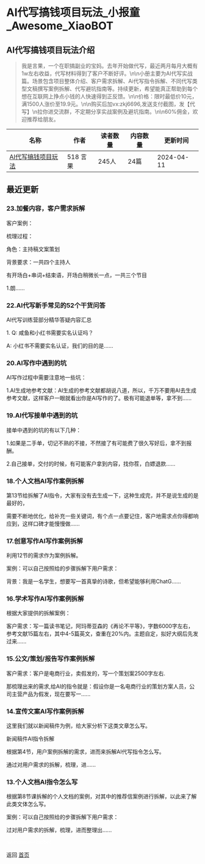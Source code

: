 # AI代写搞钱项目玩法_小报童_Awesome_XiaoBOT

## AI代写搞钱项目玩法介绍
> 我是言果，一个在职搞副业的宝妈。去年开始做代写，最近两月每月大概有1w左右收益，代写材料得到了客户不断好评。\n\n小册主要为AI代写实战篇。场景包含项目整体介绍、客户需求拆解、Ai代写指令拆解、不同代写类型文稿撰写案例拆解、代写避坑指南等。持续更新，希望能真正帮助到每个想在互联网上挣点小钱的人快速得到正反馈。\n\n价格：限时最低价10元，满1500人涨价至19.9元。\n\n购买后加vx:zkj6696,发送支付截图，发【代写】\n拉你进交流群，不定期分享实战案例及避坑指南。\n\n60%佣金，欢迎推荐给朋友。  
  


|名称|作者|读者数量|内容数量|更新时间|
|---|---|---|---|---|
|[AI代写搞钱项目玩法](https://xiaobot.net/p/zkj6696?refer=0b133df9-27dc-423b-8101-639049001c13)|518 言果|245人|24篇|2024-04-11|

## 最近更新
### 23.加餐内容，客户需求拆解

客户案例：

梳理过程：

角色：主持稿文案策划

背景要求：一共四个主持人

有开场白+串词+结束语，开场白稍微长一点，一共三个节目

1.朗......

### 22.AI代写新手常见的52个干货问答

AI代写训练营部分精华答疑内容汇总





1\. Q: 咸鱼和小红书需要实名认证吗？

A: 小红书不需要实名认证，我们的目的是......

### 20.AI写作中遇到的坑

AI写作过程中需要注意地一些坑：

1.AI生成地参考文献：AI生成的参考文献都胡说八道，所以，千万不要用AI去生成参考文献，这样客户一眼就看出你是AI写作的了。极有可能退单等，拿不到......

### 19.AI代写接单中遇到的坑

接单中遇到的坑的有以下几种：

1.如果是二手单，切记不熟的不接，不然接了有可能费了很久写好后，拿不到报酬。

2.自己接单，交付的时候，有可能客户拿到内容，找你茬，白嫖退款......

### 18.个人文档AI写作案例拆解

第13节给拆解了AI指令，大家有没有去生成一下，这种生成完，并不是说生成的是最好的，

需要不断地优化，给补充一些关键词，有个点一点要记住，客户地需求点你得都响应到，这样口碑才能慢慢做......

### 17.创意写作AI写作案例拆解

利用12节的需求作为案例拆解。

案例：可以自己按照给的步骤拆解下用户需求：

背景：我是一名学生，想要写一首真挚的诗歌，但希望能够利用ChatG......

### 16.学术写作AI写作案例拆解

根据大家提供的拆解案例：

客户需求：写一篇读书笔记，阿玛蒂亚森的《再论不平等》，字数6000字左右，参考文献15篇左右，其中4-5篇英文，查重在20%内。主题自定，拟好大纲后先发过来......

### 15.公文/策划/报告写作案例拆解

客户需求：客户是电商行业，卖假发的，写一个策划案2500字左右.

那梳理出来的需求,给AI的指令就是：假设你是一名电商行业的策划方案人员，公司主营产品为假发，现在要写一......

### 14.宣传文案AI写作案例拆解

这里我们就以新闻稿件为例，给大家分析下这类文章怎么写。

新闻稿件AI指令拆解

根据第4节，用户案例拆解的需求，进而来拆解AI代写指令怎么写。

通过对用户需求的拆解，梳理，进......

### 13.个人文档AI指令怎么写

根据第8节课拆解的个人文档的案例，对其中的推荐信案例进行拆解，以此来了解此类文体怎么写。

案例：可以自己按照给的步骤拆解下用户需求：

过对用户需求的拆解，梳理，进而整理出......


<a href="https://github.com/Reno9527/awesome-xiaobot" style="color: white; text-decoration: none;">awesome-xiaobot</a>

返回 [首页](../README.md)
